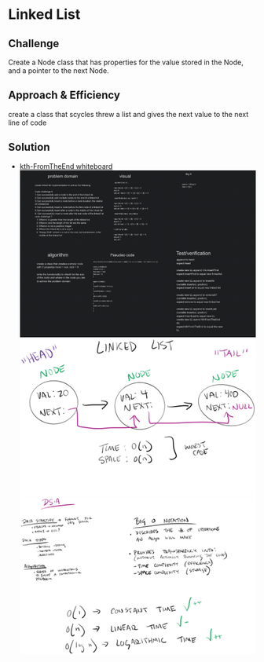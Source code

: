 # Linked List

## Challenge

Create a Node class that has properties for the value stored in the Node, and a pointer to the next Node.

## Approach & Efficiency

create a class that scycles threw a list and gives the next value to the next line of code

## Solution

* [kth-FromTheEnd whiteboard](https://docs.google.com/spreadsheets/d/1niE7f04qm9GbqoQ85cVenSUxwJz38DfTm0PLPHLNFMY/edit?usp=sharing)
![problem domain](../../../assets/ll3.png)
![White board](../../../assets/ll.jpg)
![data-structor](../../../assets/ll2.jpg)
